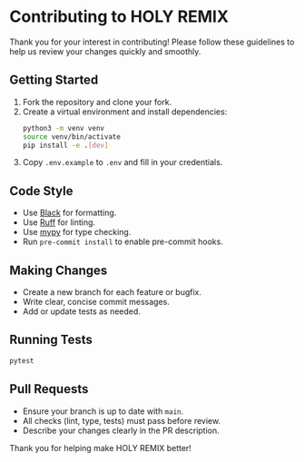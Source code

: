 # Contributing to HOLY REMIX

Thank you for your interest in contributing! Please follow these guidelines to help us review your changes quickly and smoothly.

## Getting Started

1. Fork the repository and clone your fork.
2. Create a virtual environment and install dependencies:
   ```bash
   python3 -m venv venv
   source venv/bin/activate
   pip install -e .[dev]
   ```
3. Copy `.env.example` to `.env` and fill in your credentials.

## Code Style
- Use [Black](https://black.readthedocs.io/) for formatting.
- Use [Ruff](https://docs.astral.sh/ruff/) for linting.
- Use [mypy](http://mypy-lang.org/) for type checking.
- Run `pre-commit install` to enable pre-commit hooks.

## Making Changes
- Create a new branch for each feature or bugfix.
- Write clear, concise commit messages.
- Add or update tests as needed.

## Running Tests
```bash
pytest
```

## Pull Requests
- Ensure your branch is up to date with `main`.
- All checks (lint, type, tests) must pass before review.
- Describe your changes clearly in the PR description.

Thank you for helping make HOLY REMIX better! 